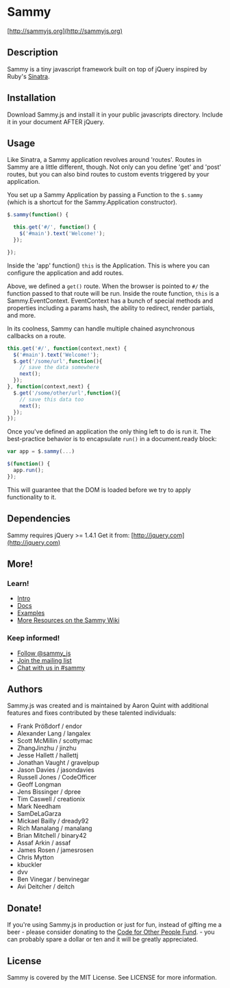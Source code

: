 # Sammy

[http://sammyjs.org](http://sammyjs.org)

## Description

Sammy is a tiny javascript framework built on top of jQuery inspired by Ruby's [Sinatra](http://sinatrarb.com).

## Installation

Download Sammy.js and install it in your public javascripts directory.
Include it in your document AFTER jQuery.

## Usage

Like Sinatra, a Sammy application revolves around 'routes'. Routes in Sammy are a little different, though. Not only can you define 'get' and 'post' routes, but you can also bind routes to custom events triggered by your application.

You set up a Sammy Application by passing a Function to the `$.sammy` (which is a shortcut for the Sammy.Application constructor).
```javascript
$.sammy(function() {

  this.get('#/', function() {
    $('#main').text('Welcome!');
  });

});
```
Inside the 'app' function() `this` is the Application. This is where you can configure the application and add routes.

Above, we defined a `get()` route. When the browser is pointed to `#/` the function passed to that route will be run. Inside the route function, `this` is a Sammy.EventContext. EventContext has a bunch of special methods and properties including a params hash, the ability to redirect, render partials, and more.

In its coolness, Sammy can handle multiple chained asynchronous callbacks on a route.
```javascript
this.get('#/', function(context,next) {
  $('#main').text('Welcome!');
  $.get('/some/url',function(){
    // save the data somewhere
    next();
  });
}, function(context,next) {
  $.get('/some/other/url',function(){
    // save this data too
    next();
  });
});
```

Once you've defined an application the only thing left to do is run it. The best-practice behavior is to encapsulate `run()` in a document.ready block:
```javascript
var app = $.sammy(...)

$(function() {
  app.run();
});
```

This will guarantee that the DOM is loaded before we try to apply functionality to it.

## Dependencies

Sammy requires jQuery >= 1.4.1
Get it from: [http://jquery.com](http://jquery.com)

## More!

### Learn!

* [Intro](http://code.quirkey.com/sammy)
* [Docs](http://code.quirkey.com/sammy/docs/)
* [Examples](http://github.com/quirkey/sammy/tree/master/examples/)
* [More Resources on the Sammy Wiki](http://github.com/quirkey/sammy/wiki/)

### Keep informed!

* [Follow @sammy_js](http://twitter.com/sammy_js)
* [Join the mailing list](http://groups.google.com/group/sammyjs)
* [Chat with us in #sammy](irc://irc.freenode.net/#sammy)

## Authors

Sammy.js was created and is maintained by Aaron Quint <aaron at quirkey.com> with additional features and fixes contributed by these talented individuals:

* Frank Prößdorf / endor
* Alexander Lang / langalex
* Scott McMillin / scottymac
* ZhangJinzhu / jinzhu
* Jesse Hallett / hallettj
* Jonathan Vaught / gravelpup
* Jason Davies / jasondavies
* Russell Jones / CodeOfficer
* Geoff Longman
* Jens Bissinger / dpree
* Tim Caswell / creationix
* Mark Needham
* SamDeLaGarza
* Mickael Bailly / dready92
* Rich Manalang / manalang
* Brian Mitchell / binary42
* Assaf Arkin / assaf
* James Rosen / jamesrosen
* Chris Mytton
* kbuckler
* dvv
* Ben Vinegar / benvinegar
* Avi Deitcher / deitch

## Donate!

If you're using Sammy.js in production or just for fun, instead of gifting me a beer - please consider donating to the [Code for Other People Fund](http://pledgie.com/campaigns/15239). - you can probably spare a dollar or ten and it will be greatly appreciated.

## License

Sammy is covered by the MIT License. See LICENSE for more information.

